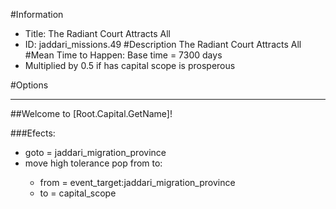 #Information
 - Title: The Radiant Court Attracts All
 - ID: jaddari_missions.49
#Description
The Radiant Court Attracts All
#Mean Time to Happen:
Base time = 7300 days
 - Multiplied by 0.5 if has capital scope is prosperous

#Options

___
##Welcome to [Root.Capital.GetName]!

###Efects:<ul><li>goto = jaddari_migration_province</li><li>move high tolerance pop from to:</li><ul><li>from = event_target:jaddari_migration_province</li><li>to = capital_scope</li></ul></ul>
